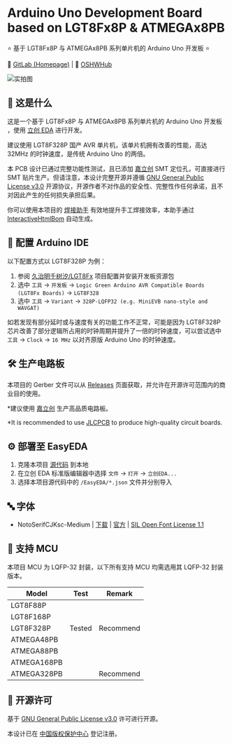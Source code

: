 # Arduino Uno Development Board based on LGT8Fx8P & ATMEGAx8PB

⭐ 基于 LGT8Fx8P 与 ATMEGAx8PB 系列单片机的 Arduino Uno 开发板 ⭐

🔗 [GitLab (Homepage)](https://gitlab.soraharu.com/XiaoXi/Arduino-Uno-Development-Board-based-on-LGT8Fx8P-and-ATMEGAx8PB) | 🔗 [OSHWHub](https://oshwhub.com/yanranxiaoxi/Arduino-Uno-Development-Board-based-on-LGT8Fx8P-and-ATMEGAx8PB)

![实拍图](https://downloadserver.soraharu.com:7000/Arduino%20Uno%20Development%20Board%20based%20on%20LGT8Fx8P%20and%20ATMEGAx8PB/Image/Product_quality_5.jpg)

## 🤔 这是什么

这是一个基于 LGT8Fx8P 与 ATMEGAx8PB 系列单片机的 Arduino Uno 开发板 ，使用 [立创 EDA](https://lceda.cn/) 进行开发。

建议使用 LGT8F328P 国产 AVR 单片机，该单片机拥有改善的性能，高达 32MHz 的时钟速度，是传统 Arduino Uno 的两倍。

本 PCB 设计已通过完整功能性测试，且已添加 [嘉立创](https://www.jlc.com/) SMT 定位孔，可直接进行 SMT 贴片生产。但请注意，本设计完整开源并遵循 [GNU General Public License v3.0](https://choosealicense.com/licenses/gpl-3.0/) 开源协议，开源作者不对作品的安全性、完整性作任何承诺，且不对因此产生的任何损失承担后果。

你可以使用本项目的 [焊接助手](https://htmlpreview.soraharu.com/?https://gitlab.soraharu.com/XiaoXi/Arduino-Uno-Development-Board-based-on-LGT8Fx8P-and-ATMEGAx8PB/-/raw/master/InteractiveHtmlBom/index.html) 有效地提升手工焊接效率，本助手通过 [InteractiveHtmlBom](https://gitlab.soraharu.com/XiaoXi/InteractiveHtmlBom) 自动生成。

## 📝 配置 Arduino IDE

以下配置方式以 LGT8F328P 为例：

1. 参阅 [久治明千树汐/LGT8Fx](https://gitlab.soraharu.com/XiaoXi/LGT8Fx) 项目配置并安装开发板资源包
2. 选中 `工具` -> `开发板` -> `Logic Green Arduino AVR Compatible Boards (LGT8Fx Boards)` -> `LGT8F328`
3. 选中 `工具` -> `Variant` -> `328P-LQFP32 (e.g. MiniEVB nano-style and WAVGAT)`

如若发现有部分延时或与速度有关的功能工作不正常，可能是因为 LGT8F328P 芯片改善了部分逻辑所占用的时钟周期并提升了一倍的时钟速度，可以尝试选中 `工具` -> `Clock` -> `16 MHz` 以对齐原版 Arduino Uno 的时钟速度。

## 🛠️ 生产电路板

本项目的 Gerber 文件可以从 [Releases](https://gitlab.soraharu.com/XiaoXi/Arduino-Uno-Development-Board-based-on-LGT8Fx8P-and-ATMEGAx8PB/-/releases) 页面获取，并允许在开源许可范围内的商业目的使用。

*建议使用 [嘉立创](https://www.jlc.com/) 生产高品质电路板。

*It is recommended to use [JLCPCB](https://jlcpcb.com/) to produce high-quality circuit boards.

## ⚙️ 部署至 EasyEDA

1. 克隆本项目 [源代码](https://gitlab.soraharu.com/XiaoXi/Arduino-Uno-Development-Board-based-on-LGT8Fx8P-and-ATMEGAx8PB/-/archive/master/Arduino-Uno-Development-Board-based-on-LGT8Fx8P-and-ATMEGAx8PB-master.zip) 到本地
2. 在立创 EDA 标准版编辑器中选择 `文件` -> `打开` -> `立创EDA...`
3. 选择本项目源代码中的 `/EasyEDA/*.json` 文件并分别导入

## 🔤 字体

- NotoSerifCJKsc-Medium | [下载](https://github.com/googlefonts/noto-cjk/raw/main/Serif/NotoSerifCJKsc-Medium.otf) | [官方](https://github.com/googlefonts/noto-cjk) | [SIL Open Font License 1.1](https://choosealicense.com/licenses/ofl-1.1/)

## 📄 支持 MCU

本项目 MCU 为 LQFP-32 封装，以下所有支持 MCU 均需选用其 LQFP-32 封装版本。

| Model       | Test   | Remark    |
| ----------- | ------ | --------- |
| LGT8F88P    |        |           |
| LGT8F168P   |        |           |
| LGT8F328P   | Tested | Recommend |
| ATMEGA48PB  |        |           |
| ATMEGA88PB  |        |           |
| ATMEGA168PB |        |           |
| ATMEGA328PB |        | Recommend |

## 📜 开源许可

基于 [GNU General Public License v3.0](https://choosealicense.com/licenses/gpl-3.0/) 许可进行开源。

本设计已在 [中国版权保护中心](https://www.ccopyright.com.cn/) 登记注册。

